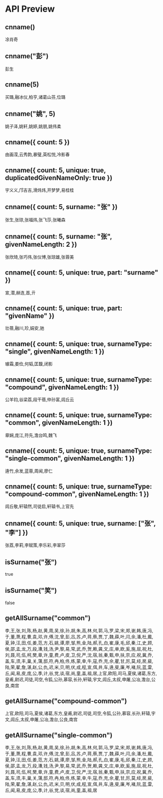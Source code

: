 
# API Preview

## cnname()

凃肖奇

## cnname("彭")

彭生

## cnname(5)

买璐,融冰仪,柏亨,诸葛山芬,位璐

## cnname("姚", 5)

姚子泽,姚轩,姚婷,姚朋,姚伟柔

## cnname({ count: 5 })

由画滢,云秀韵,暴璧,英松悦,冷影春

## cnname({ count: 5, unique: true, duplicatedGivenNameOnly: true })

宇义义,邝吉吉,滑炜炜,开梦梦,易桂桂

## cnname({ count: 5, surname: "张" })

张生,张琼,张福炜,张飞莎,张曦森

## cnname({ count: 5, surname: "张", givenNameLength: 2 })

张欣琦,张巧伟,张仪博,张琼雄,张蓉美

## cnname({ count: 5, unique: true, part: "surname" })

宣,潜,赫连,首,亓

## cnname({ count: 5, unique: true, part: "givenName" })

壮蓓,融川,珍,娟安,驰

## cnname({ count: 5, unique: true, surnameType: "single", givenNameLength: 1 })

璩霜,娄俭,何韬,匡馥,闭影

## cnname({ count: 5, unique: true, surnameType: "compound", givenNameLength: 1 })

公羊钧,谷梁荔,段干蓓,仲孙富,闾丘云

## cnname({ count: 5, unique: true, surnameType: "common", givenNameLength: 1 })

章娴,庞江,符先,澹台鸣,魏飞

## cnname({ count: 5, unique: true, surnameType: "single-common", givenNameLength: 1 })

逄竹,余发,蓝蓉,周闻,廖仁

## cnname({ count: 5, unique: true, surnameType: "compound-common", givenNameLength: 1 })

闾丘敬,轩辕然,司徒启,轩辕书,上官先

## cnname({ count: 5, unique: true,  surname: ["张", "李"] })

张荔,李莉,李赋策,李乐彩,李翠莎

## isSurname("张")

true

## isSurname("笑")

false

## getAllSurname("common")

李,王,张,刘,陈,杨,赵,黄,周,吴,徐,孙,胡,朱,高,林,何,郭,马,罗,梁,宋,郑,谢,韩,唐,冯,于,董,萧,程,曹,袁,邓,许,傅,沈,曾,彭,吕,苏,卢,蒋,蔡,贾,丁,魏,薛,叶,闫,余,潘,杜,戴,夏,钟,汪,田,任,姜,范,方,石,姚,谭,廖,邹,熊,金,陆,郝,孔,白,崔,康,毛,邱,秦,江,史,顾,侯,邵,孟,龙,万,段,漕,钱,汤,尹,黎,易,常,武,乔,贺,赖,龚,文,庄,单,欧,奚,施,屈,祝,杜,刘,聂,司,伍,柯,樊,章,许,童,费,卢,皮,卫,倪,严,沈,宿,翁,秦,甄,申,扶,宗,应,祝,冀,乔,盖,车,须,丰,巢,关,蒲,邸,符,冉,柏,佟,练,蒙,幸,牛,寇,乔,充,佘,瞿,甘,厉,莫,经,房,裴,陆,荣,翟,詹,湛,赵,公,仇,迟,米,贝,明,伏,成,程,宣,佴,井,车,逄,斐,廉,岑,褚,阮,蓝,雷,丘,闻,易,皮,庞,公,季,计,谷,党,谈,宿,尚,童,盖,祖,居,上官,欧阳,司马,夏侯,诸葛,东方,皇甫,尉迟,司徒,司空,令狐,公孙,慕容,长孙,轩辕,宇文,闾丘,太叔,申屠,公冶,澹台,公良,南宫

## getAllSurname("compound-common")

上官,欧阳,司马,夏侯,诸葛,东方,皇甫,尉迟,司徒,司空,令狐,公孙,慕容,长孙,轩辕,宇文,闾丘,太叔,申屠,公冶,澹台,公良,南宫

## getAllSurname("single-common")

李,王,张,刘,陈,杨,赵,黄,周,吴,徐,孙,胡,朱,高,林,何,郭,马,罗,梁,宋,郑,谢,韩,唐,冯,于,董,萧,程,曹,袁,邓,许,傅,沈,曾,彭,吕,苏,卢,蒋,蔡,贾,丁,魏,薛,叶,闫,余,潘,杜,戴,夏,钟,汪,田,任,姜,范,方,石,姚,谭,廖,邹,熊,金,陆,郝,孔,白,崔,康,毛,邱,秦,江,史,顾,侯,邵,孟,龙,万,段,漕,钱,汤,尹,黎,易,常,武,乔,贺,赖,龚,文,庄,单,欧,奚,施,屈,祝,杜,刘,聂,司,伍,柯,樊,章,许,童,费,卢,皮,卫,倪,严,沈,宿,翁,秦,甄,申,扶,宗,应,祝,冀,乔,盖,车,须,丰,巢,关,蒲,邸,符,冉,柏,佟,练,蒙,幸,牛,寇,乔,充,佘,瞿,甘,厉,莫,经,房,裴,陆,荣,翟,詹,湛,赵,公,仇,迟,米,贝,明,伏,成,程,宣,佴,井,车,逄,斐,廉,岑,褚,阮,蓝,雷,丘,闻,易,皮,庞,公,季,计,谷,党,谈,宿,尚,童,盖,祖,居
